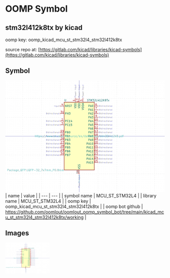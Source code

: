 # OOMP Symbol  
## stm32l412k8tx  by kicad  
  
oomp key: oomp_kicad_mcu_st_stm32l4_stm32l412k8tx  
  
source repo at: [https://gitlab.com/kicad/libraries/kicad-symbols](https://gitlab.com/kicad/libraries/kicad-symbols)  
## Symbol  
  
[![working.png](working_600.png)](working.png)  
| name | value | 
| --- | --- | 
| symbol name | MCU_ST_STM32L4 | 
| library name | MCU_ST_STM32L4 | 
| oomp key | oomp_kicad_mcu_st_stm32l4_stm32l412k8tx | 
| oomp bot github | https://github.com/oomlout/oomlout_oomp_symbol_bot/tree/main/kicad_mcu_st_stm32l4_stm32l412k8tx/working | 
## Images  
  
[![working.png](working_140.png)](working.png)  
